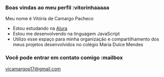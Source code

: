 ### Boas vindas ao meu perfil :vitorinhaaaaa

Meu nome é Vitória de Camargo Pacheco

- Estou estudando na [Alura](https://www.alura.com.br)
- Estou me desenvolvendo na linguagem JavaScript
- Utilizo esse espaço para minha organização e compartilhamento dos meus projetos desenvolvidos no colégio Maria Dulce Mendes

### Você pode entrar em contato comigo :mailbox

vicamargop17@gmail.com
